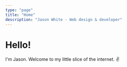 ```yaml
---
type: "page"
title: "Home"
description: "Jason White - Web design & developer"
---
```


# Hello!

I'm Jason. Welcome to my little slice of the internet. ✌️
